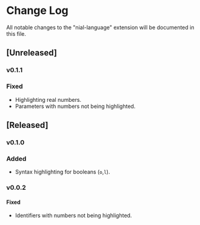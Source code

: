 # Change Log

All notable changes to the "nial-language" extension will be documented in this file.

## [Unreleased]

### v0.1.1

### Fixed

* Highlighting real numbers.
* Parameters with numbers not being highlighted.

## [Released]

### v0.1.0

### Added

* Syntax highlighting for booleans (`o`,`l`).

### v0.0.2

#### Fixed

* Identifiers with numbers not being highlighted.
